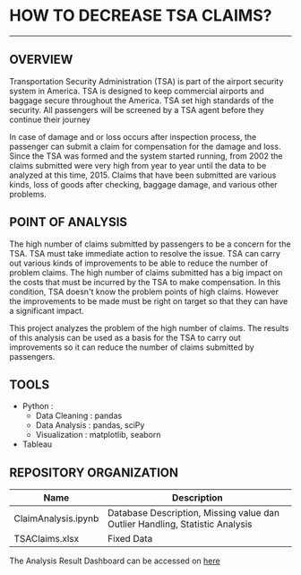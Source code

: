 # HOW TO DECREASE TSA CLAIMS?
---

## OVERVIEW
Transportation Security Administration (TSA) is part of the airport security system in America. TSA is designed to keep commercial airports and baggage secure throughout the America. TSA set high standards of the security. All passengers will be screened by a TSA agent before they continue their journey

In case of damage and or loss occurs after inspection process, the passenger can submit a claim for compensation for the damage and loss. Since the TSA was formed and the system started running, from 2002 the claims submitted were very high from year to year until the data to be analyzed at this time, 2015. Claims that have been submitted are various kinds, loss of goods after checking, baggage damage, and various other problems.

## POINT OF ANALYSIS
The high number of claims submitted by passengers to be a concern for the TSA. TSA must take immediate action to resolve the issue. TSA can carry out various kinds of improvements to be able to reduce the number of problem claims. The high number of claims submitted has a big impact on the costs that must be incurred by the TSA to make compensation. In this condition, TSA doesn't know the problem points of high claims. However the improvements to be made must be right on target so that they can have a significant impact.

This project analyzes the problem of the high number of claims. The results of this analysis can be used as a basis for the TSA to carry out improvements so it can reduce the number of claims submitted by passengers.

## TOOLS
- Python :
  - Data Cleaning : pandas
  - Data Analysis : pandas, sciPy
  - Visualization : matplotlib, seaborn
- Tableau 

## REPOSITORY ORGANIZATION

| Name | Description 
|---|---|
| ClaimAnalysis.ipynb  | Database Description, Missing value dan Outlier Handling, Statistic Analysis
| TSAClaims.xlsx | Fixed Data

The Analysis Result Dashboard can be accessed on [here](https://public.tableau.com/views/TSA_Claim/Dashboard1?:language=en-US&:display_count=n&:origin=viz_share_link)
